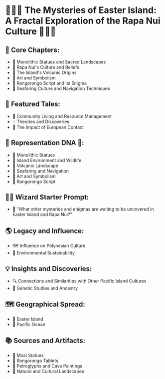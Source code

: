 # 🗿🌺🌋 The Mysteries of Easter Island: A Fractal Exploration of the Rapa Nui Culture 🧭🎨📜

## 🔑 Core Chapters:
- 🗿 Monolithic Statues and Sacred Landscapes
- 🌺 Rapa Nui's Culture and Beliefs
- 🌋 The Island's Volcanic Origins
- 🎨 Art and Symbolism
- 📜 Rongorongo Script and its Enigma
- 🧭 Seafaring Culture and Navigation Techniques

## 🌟 Featured Tales:
- 👥 Community Living and Resource Management
- 💡 Theories and Discoveries
- 🌊 The Impact of European Contact

## 🧬 Representation DNA 🧬:
- 🗿 Monolithic Statues
- 🌴 Island Environment and Wildlife
- 🌋 Volcanic Landscape
- 🧭 Seafaring and Navigation
- 🎨 Art and Symbolism
- 📜 Rongorongo Script

## 🧙‍♂️ Wizard Starter Prompt:
- 🤔 "What other mysteries and enigmas are waiting to be uncovered in Easter Island and Rapa Nui?"

## 🌎 Legacy and Influence:
- 🗺️ Influence on Polynesian Culture
- 🌲 Environmental Sustainability

## 💡 Insights and Discoveries:
- 🔍 Connections and Similarities with Other Pacific Island Cultures
- 🧬 Genetic Studies and Ancestry

## 🗺️ Geographical Spread:
- 🌋 Easter Island
- 🌊 Pacific Ocean

## 📚 Sources and Artifacts:
- 🗿 Moai Statues
- 📜 Rongorongo Tablets
- 🎨 Petroglyphs and Cave Paintings
- 🌴 Natural and Cultural Landscapes
